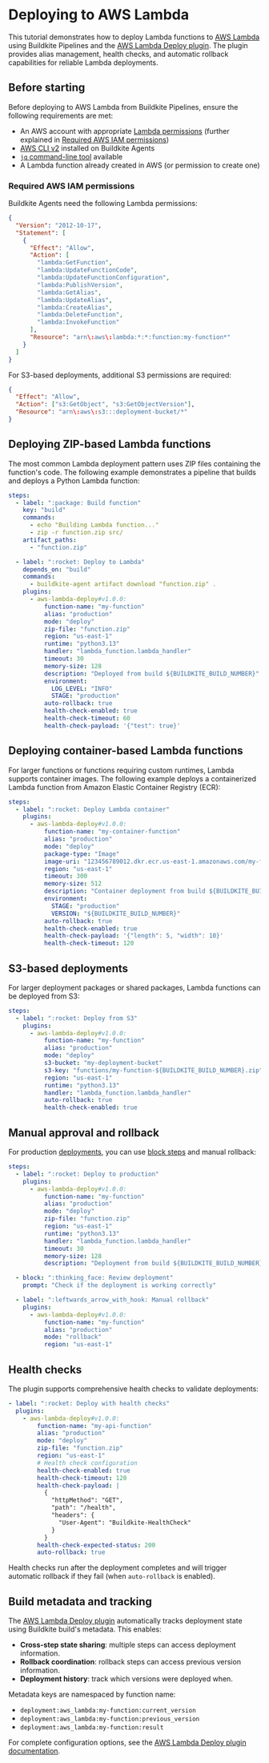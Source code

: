 # Deploying to AWS Lambda

This tutorial demonstrates how to deploy Lambda functions to [AWS Lambda](https://docs.aws.amazon.com/lambda/latest/dg/welcome.html) using Buildkite Pipelines and the [AWS Lambda Deploy plugin](https://buildkite.com/resources/plugins/buildkite-plugins/aws-lambda-deploy-buildkite-plugin/). The plugin provides alias management, health checks, and automatic rollback capabilities for reliable Lambda deployments.

## Before starting

Before deploying to AWS Lambda from Buildkite Pipelines, ensure the following requirements are met:

- An AWS account with appropriate [Lambda permissions](https://docs.aws.amazon.com/lambda/latest/dg/lambda-intro-execution-role.html) (further explained in [Required AWS IAM permissions](/docs/pipelines/deployments/to-aws-lambda#before-starting-required-aws-iam-permissions))
- [AWS CLI v2](https://docs.aws.amazon.com/cli/latest/userguide/getting-started-install.html) installed on Buildkite Agents
- [`jq` command-line tool](https://jqlang.org/) available
- A Lambda function already created in AWS (or permission to create one)

### Required AWS IAM permissions

Buildkite Agents need the following Lambda permissions:

```json
{
  "Version": "2012-10-17",
  "Statement": [
    {
      "Effect": "Allow",
      "Action": [
        "lambda:GetFunction",
        "lambda:UpdateFunctionCode",
        "lambda:UpdateFunctionConfiguration",
        "lambda:PublishVersion",
        "lambda:GetAlias",
        "lambda:UpdateAlias",
        "lambda:CreateAlias",
        "lambda:DeleteFunction",
        "lambda:InvokeFunction"
      ],
      "Resource": "arn\:aws\:lambda:*:*:function:my-function*"
    }
  ]
}
```

For S3-based deployments, additional S3 permissions are required:

```json
{
  "Effect": "Allow",
  "Action": ["s3:GetObject", "s3:GetObjectVersion"],
  "Resource": "arn\:aws\:s3:::deployment-bucket/*"
}
```

## Deploying ZIP-based Lambda functions

The most common Lambda deployment pattern uses ZIP files containing the function's code. The following example demonstrates a pipeline that builds and deploys a Python Lambda function:

```yaml
steps:
  - label: ":package: Build function"
    key: "build"
    commands:
      - echo "Building Lambda function..."
      - zip -r function.zip src/
    artifact_paths:
      - "function.zip"

  - label: ":rocket: Deploy to Lambda"
    depends_on: "build"
    commands:
      - buildkite-agent artifact download "function.zip" .
    plugins:
      - aws-lambda-deploy#v1.0.0:
          function-name: "my-function"
          alias: "production"
          mode: "deploy"
          zip-file: "function.zip"
          region: "us-east-1"
          runtime: "python3.13"
          handler: "lambda_function.lambda_handler"
          timeout: 30
          memory-size: 128
          description: "Deployed from build ${BUILDKITE_BUILD_NUMBER}"
          environment:
            LOG_LEVEL: "INFO"
            STAGE: "production"
          auto-rollback: true
          health-check-enabled: true
          health-check-timeout: 60
          health-check-payload: '{"test": true}'
```

## Deploying container-based Lambda functions

For larger functions or functions requiring custom runtimes, Lambda supports container images. The following example deploys a containerized Lambda function from Amazon Elastic Container Registry (ECR):

```yaml
steps:
  - label: ":rocket: Deploy Lambda container"
    plugins:
      - aws-lambda-deploy#v1.0.0:
          function-name: "my-container-function"
          alias: "production"
          mode: "deploy"
          package-type: "Image"
          image-uri: "123456789012.dkr.ecr.us-east-1.amazonaws.com/my-function:${BUILDKITE_BUILD_NUMBER}"
          region: "us-east-1"
          timeout: 300
          memory-size: 512
          description: "Container deployment from build ${BUILDKITE_BUILD_NUMBER}"
          environment:
            STAGE: "production"
            VERSION: "${BUILDKITE_BUILD_NUMBER}"
          auto-rollback: true
          health-check-enabled: true
          health-check-payload: '{"length": 5, "width": 10}'
          health-check-timeout: 120
```

## S3-based deployments

For larger deployment packages or shared packages, Lambda functions can be deployed from S3:

```yaml
steps:
  - label: ":rocket: Deploy from S3"
    plugins:
      - aws-lambda-deploy#v1.0.0:
          function-name: "my-function"
          alias: "production"
          mode: "deploy"
          s3-bucket: "my-deployment-bucket"
          s3-key: "functions/my-function-${BUILDKITE_BUILD_NUMBER}.zip"
          region: "us-east-1"
          runtime: "python3.13"
          handler: "lambda_function.lambda_handler"
          auto-rollback: true
          health-check-enabled: true
```

## Manual approval and rollback

For production [deployments](/docs/pipelines/deployments), you can use [block steps](/docs/pipelines/configure/step-types/block-step) and manual rollback:

```yaml
steps:
  - label: ":rocket: Deploy to production"
    plugins:
      - aws-lambda-deploy#v1.0.0:
          function-name: "my-function"
          alias: "production"
          mode: "deploy"
          zip-file: "function.zip"
          region: "us-east-1"
          runtime: "python3.13"
          handler: "lambda_function.lambda_handler"
          timeout: 30
          memory-size: 128
          description: "Deployment from build ${BUILDKITE_BUILD_NUMBER}"

  - block: ":thinking_face: Review deployment"
    prompt: "Check if the deployment is working correctly"

  - label: ":leftwards_arrow_with_hook: Manual rollback"
    plugins:
      - aws-lambda-deploy#v1.0.0:
          function-name: "my-function"
          alias: "production"
          mode: "rollback"
          region: "us-east-1"
```

## Health checks

The plugin supports comprehensive health checks to validate deployments:

```yaml
- label: ":rocket: Deploy with health checks"
  plugins:
    - aws-lambda-deploy#v1.0.0:
        function-name: "my-api-function"
        alias: "production"
        mode: "deploy"
        zip-file: "function.zip"
        region: "us-east-1"
        # Health check configuration
        health-check-enabled: true
        health-check-timeout: 120
        health-check-payload: |
          {
            "httpMethod": "GET",
            "path": "/health",
            "headers": {
              "User-Agent": "Buildkite-HealthCheck"
            }
          }
        health-check-expected-status: 200
        auto-rollback: true
```

Health checks run after the deployment completes and will trigger automatic rollback if they fail (when `auto-rollback` is enabled).

## Build metadata and tracking

The [AWS Lambda Deploy plugin](https://buildkite.com/resources/plugins/buildkite-plugins/aws-lambda-deploy-buildkite-plugin/) automatically tracks deployment state using Buildkite build's metadata. This enables:

- **Cross-step state sharing**: multiple steps can access deployment information.
- **Rollback coordination**: rollback steps can access previous version information.
- **Deployment history**: track which versions were deployed when.

Metadata keys are namespaced by function name:

- `deployment:aws_lambda:my-function:current_version`
- `deployment:aws_lambda:my-function:previous_version`
- `deployment:aws_lambda:my-function:result`

For complete configuration options, see the [AWS Lambda Deploy plugin documentation](https://github.com/buildkite-plugins/aws-lambda-deploy-buildkite-plugin/).

